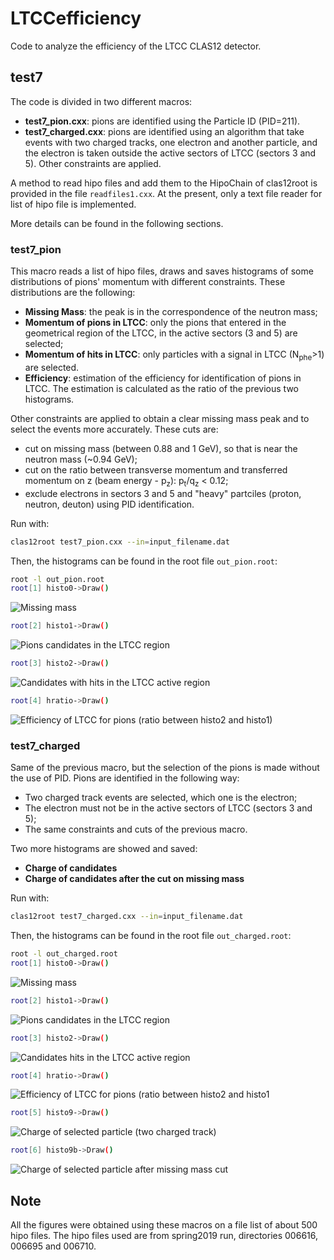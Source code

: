 # LTCCefficiency

Code to analyze the efficiency of the LTCC CLAS12 detector.

## test7

The code is divided in two different macros:

* **test7_pion.cxx**: pions are identified using the Particle ID (PID=211).
* **test7_charged.cxx**: pions are identified using an algorithm that take events with two charged tracks, one electron and another particle, and the electron is taken outside the active sectors of LTCC (sectors 3 and 5). Other constraints are applied.

A method to read hipo files and add them to the HipoChain of clas12root is provided in the file `readfiles1.cxx`.
At the present, only a text file reader for list of hipo file is implemented.

More details can be found in the following sections.

### test7_pion

This macro reads a list of hipo files, draws and saves histograms of some distributions of pions' momentum with different constraints.
These distributions are the following:

* **Missing Mass**: the peak is in the correspondence of the neutron mass;
* **Momentum of pions in LTCC**: only the pions that entered in the geometrical region of the LTCC, in the active sectors (3 and 5) are selected;
* **Momentum of hits in LTCC**: only particles with a signal in LTCC (N<sub>phe</sub>>1) are selected.    
* **Efficiency**: estimation of the efficiency for identification of pions in LTCC. The estimation is calculated as the ratio of the previous two histograms.

Other constraints are applied to obtain a clear missing mass peak and to select the events more accurately.
These cuts are:

* cut on missing mass (between 0.88 and 1 GeV), so that is near the neutron mass (~0.94 GeV);
* cut on the ratio between transverse momentum and transferred momentum on z (beam energy - p<sub>z</sub>): p<sub>t</sub>/q<sub>z</sub> < 0.12;
* exclude electrons in sectors 3 and 5 and "heavy" partciles (proton, neutron, deuton) using PID identification.

Run with:
```bash
clas12root test7_pion.cxx --in=input_filename.dat   
```
Then, the histograms can be found in the root file `out_pion.root`:
```bash
root -l out_pion.root
root[1] histo0->Draw()
```

![Missing mass](./fig/missingmass_pion.png)


```bash
root[2] histo1->Draw()
```

![Pions candidates in the LTCC region](./fig/candidates_ltcc_pion.png)

```bash
root[3] histo2->Draw()
```

![Candidates with hits in the LTCC active region](./fig/candidates_hits_pion.png)

```bash
root[4] hratio->Draw()
```

![Efficiency of LTCC for pions (ratio between histo2 and histo1)](./fig/pi_ratio_pion.png)

### test7_charged

Same of the previous macro, but the selection of the pions is made without the use of PID.
Pions are identified in the following way:

* Two charged track events are selected, which one is the electron;
* The electron must not be in the active sectors of LTCC (sectors 3 and 5);
* The same constraints and cuts of the previous macro.

Two more histograms are showed and saved:
* **Charge of candidates**
* **Charge of candidates after the cut on missing mass**

Run with:
```bash
clas12root test7_charged.cxx --in=input_filename.dat
```
Then, the histograms can be found in the root file `out_charged.root`:
```bash
root -l out_charged.root
root[1] histo0->Draw()
```

![Missing mass](./fig/missingmass_charged.png)

```bash
root[2] histo1->Draw()
```

![Pions candidates in the LTCC region](./fig/candidates_ltcc_charged.png)

```bash
root[3] histo2->Draw()
```

![Candidates hits in the LTCC active region](./fig/candidates_hits_charged.png)

```bash
root[4] hratio->Draw()
```

![Efficiency of LTCC for pions (ratio between histo2 and histo1](./fig/pi_ratio_charged.png)

```bash
root[5] histo9->Draw()
```

![Charge of selected particle (two charged track)](./fig/charge.png)

```bash
root[6] histo9b->Draw()
```

![Charge of selected particle after missing mass cut](./fig/charge_cut.png)

## Note

All the figures were obtained using these macros on a file list of about 500 hipo files.
The hipo files used are from spring2019 run, directories 006616, 006695 and 006710. 

<!---
#### Miscell.
---
[Passwordless git access](https://github.com/clas12brescia/LTCCefficiency/blob/main/misc/passwordless-git.md)
---
[clas12root installation](https://github.com/clas12brescia/LTCCefficiency/blob/main/misc/clas12root_installation.md)
--->  
